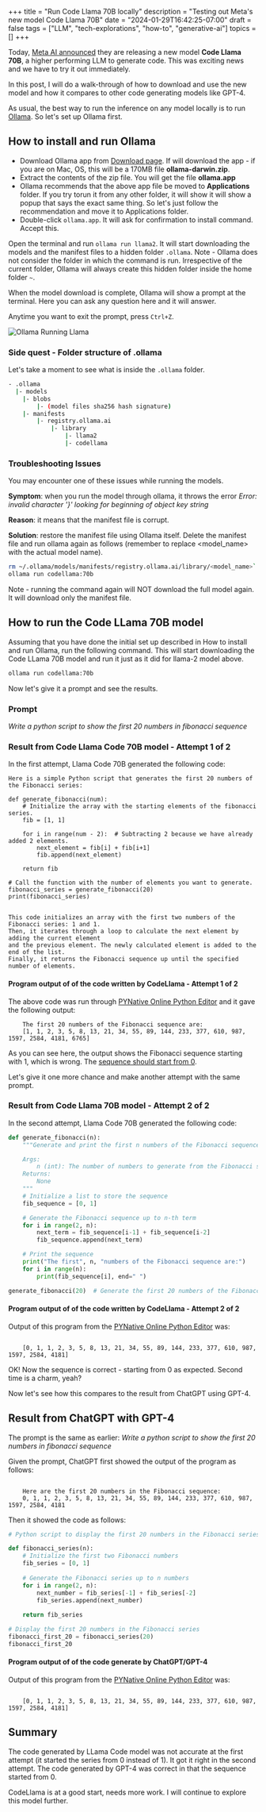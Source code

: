 +++
title = "Run Code Llama 70B locally"
description = "Testing out Meta's new model Code Llama 70B"
date = "2024-01-29T16:42:25-07:00"
draft = false
tags = ["LLM", "tech-explorations", "how-to", "generative-ai"]
topics = []
+++

Today, [Meta AI announced](https://twitter.com/AIatMeta/status/1752013879532782075) they are releasing a new model **Code Llama 70B**, a higher performing LLM to generate code. This was exciting news and we have to try it out immediately.

In this post, I will do a walk-through of how to download and use the new model and how it compares to other code generating models like GPT-4.

As usual, the best way to run the inference on any model locally is to run [Ollama](https://ollama.ai/). So let's set up Ollama first.

## How to install and run Ollama
- Download Ollama app from [Download page](https://ollama.ai/download). If will download the app - if you are on Mac, OS, this will be a 170MB file **ollama-darwin.zip**.
- Extract the contents of the zip file. You will get the file **ollama.app**
- Ollama recommends that the above app file be moved to **Applications** folder. If you try torun it from any other folder, it will show it will show a popup that says the exact same thing. So let's just follow the recommendation and move it to Applications folder.
- Double-click `ollama.app`. It will ask for confirmation to install command. Accept this.

Open the terminal and run `ollama run llama2`. It will start downloading the models and the manifest files to a hidden folder `.ollama`. 
Note - Ollama does not consider the folder in which the command is run. Irrespective of the current folder, Ollama will always create this hidden folder inside the home folder `~`.

When the model download is complete, Ollama will show a prompt at the terminal. Here you can ask any question here and it will answer.

Anytime you want to exit the prompt, press `Ctrl+Z`.

![Ollama Running Llama](ollama-terminal.png)

### Side quest - Folder structure of .ollama
Let's take a moment to see what is inside the `.ollama` folder.

``` sh
- .ollama
  |- models
    |- blobs
        |- (model files sha256 hash signature) 
    |- manifests
        |- registry.ollama.ai
            |- library
                |- llama2
                |- codellama
```

### Troubleshooting Issues
You may encounter one of these issues while running the models.

**Symptom**: when you run the model through ollama, it throws the error *Error: invalid character '}' looking for beginning of object key string*

**Reason**: it means that the manifest file is corrupt. 

**Solution**: restore the manifest file using Ollama itself. Delete the manifest file and run ollama again as follows (remember to replace <model_name> with the actual model name).

``` sh
rm ~/.ollama/models/manifests/registry.ollama.ai/library/<model_name>` 
ollama run codellama:70b
```

Note - running the command again will NOT download the full model again. It will download only the manifest file.

## How to run the Code LLama 70B model
Assuming that you have done the initial set up described in How to install and run Ollama, run the following command. This will start downloading the Code LLama 70B model and run it just as it did for llama-2 model above.
``` sh 
ollama run codellama:70b

```

Now let's give it a prompt and see the results.

### Prompt
*Write a python script to show the first 20 numbers in fibonacci sequence*

### Result from Code Llama Code 70B model - Attempt 1 of 2 

In the first attempt, Llama Code 70B generated the following code: 

``` python{hl_lines=5}
Here is a simple Python script that generates the first 20 numbers of the Fibonacci series:

def generate_fibonacci(num):
    # Initialize the array with the starting elements of the fibonacci series.
    fib = [1, 1]

    for i in range(num - 2):  # Subtracting 2 because we have already added 2 elements.
        next_element = fib[i] + fib[i+1]
        fib.append(next_element)

    return fib

# Call the function with the number of elements you want to generate.
fibonacci_series = generate_fibonacci(20)
print(fibonacci_series)


This code initializes an array with the first two numbers of the Fibonacci series: 1 and 1.
Then, it iterates through a loop to calculate the next element by adding the current element
and the previous element. The newly calculated element is added to the end of the list.
Finally, it returns the Fibonacci sequence up until the specified number of elements.
```

#### Program output of of the code written by CodeLlama - Attempt 1 of 2
The above code was run through [PYNative Online Python Editor](https://pynative.com/online-python-code-editor-to-execute-python-code/) and it gave the following output:

``` sh{linenos=false}
    The first 20 numbers of the Fibonacci sequence are:
    [1, 1, 2, 3, 5, 8, 13, 21, 34, 55, 89, 144, 233, 377, 610, 987, 1597, 2584, 4181, 6765]
```

As you can see here, the output shows the Fibonacci sequence starting with 1, which is wrong. The [sequence should start from 0](https://en.wikipedia.org/wiki/Fibonacci_sequence).

Let's give it one more chance and make another attempt with the same prompt.

### Result from Code Llama 70B model - Attempt 2 of 2 
In the second attempt, Llama Code 70B generated the following code: 

``` python
def generate_fibonacci(n):
    """Generate and print the first n numbers of the Fibonacci sequence.

    Args:
        n (int): The number of numbers to generate from the Fibonacci sequence.
    Returns:
        None
    """
    # Initialize a list to store the sequence
    fib_sequence = [0, 1]

    # Generate the Fibonacci sequence up to n-th term
    for i in range(2, n):
        next_term = fib_sequence[i-1] + fib_sequence[i-2]
        fib_sequence.append(next_term)

    # Print the sequence
    print("The first", n, "numbers of the Fibonacci sequence are:")
    for i in range(n):
        print(fib_sequence[i], end=" ")

generate_fibonacci(20)  # Generate the first 20 numbers of the Fibonacci sequence
```

#### Program output of of the code written by CodeLlama - Attempt 2 of 2
Output of this program from the [PYNative Online Python Editor](https://pynative.com/online-python-code-editor-to-execute-python-code/) was:

``` sh{linenos=false}

    [0, 1, 1, 2, 3, 5, 8, 13, 21, 34, 55, 89, 144, 233, 377, 610, 987, 1597, 2584, 4181]
```

OK! Now the sequence is correct - starting from 0 as expected. Second time is a charm, yeah?

Now let's see how this compares to the result from ChatGPT using GPT-4.

## Result from ChatGPT with GPT-4

The prompt is the same as earlier:
*Write a python script to show the first 20 numbers in fibonacci sequence*

Given the prompt, ChatGPT first showed the output of the program as follows:

``` sh{linenos=false}

    Here are the first 20 numbers in the Fibonacci sequence:
    0, 1, 1, 2, 3, 5, 8, 13, 21, 34, 55, 89, 144, 233, 377, 610, 987, 1597, 2584, 4181 ​
```

Then it showed the code as follows:

``` python {linenos=true,hl_lines=5}
# Python script to display the first 20 numbers in the Fibonacci series

def fibonacci_series(n):
    # Initialize the first two Fibonacci numbers
    fib_series = [0, 1]
    
    # Generate the Fibonacci series up to n numbers
    for i in range(2, n):
        next_number = fib_series[-1] + fib_series[-2]
        fib_series.append(next_number)
    
    return fib_series

# Display the first 20 numbers in the Fibonacci series
fibonacci_first_20 = fibonacci_series(20)
fibonacci_first_20
```

#### Program output of of the code generate by ChatGPT/GPT-4

Output of this program from the [PYNative Online Python Editor](https://pynative.com/online-python-code-editor-to-execute-python-code/) was:

``` sh{linenos=false}

    [0, 1, 1, 2, 3, 5, 8, 13, 21, 34, 55, 89, 144, 233, 377, 610, 987, 1597, 2584, 4181]
```

## Summary
The code generated by LLama Code model was not accurate at the first attempt (it started the series from 0 instead of 1). It got it right in the second attempt. 
The code generated by GPT-4 was correct in that the sequence started from 0.

CodeLlama is at a good start, needs more work. I will continue to explore this model further.
